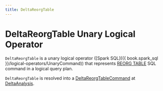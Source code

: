 ```yaml
---
title: DeltaReorgTable
---
```


# DeltaReorgTable Unary Logical Operator

`DeltaReorgTable` is a unary logical operator ([Spark SQL]({{ book.spark_sql }}/logical-operators/UnaryCommand)) that represents [REORG TABLE](index.md) SQL command in a logical query plan.

`DeltaReorgTable` is resolved into a [DeltaReorgTableCommand](DeltaReorgTableCommand.md) at [DeltaAnalysis](../../DeltaAnalysis.md#DeltaReorgTable).
